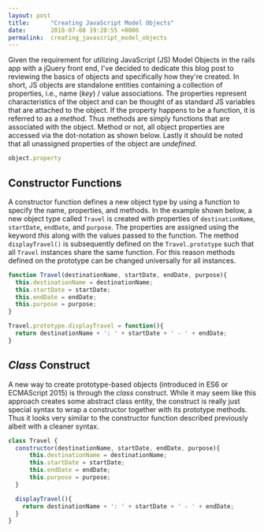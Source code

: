 ```yaml
---
layout: post
title:      "Creating JavaScript Model Objects"
date:       2018-07-08 19:20:55 +0000
permalink:  creating_javascript_model_objects
---
```


Given the requirement for utilizing JavaScript (JS) Model Objects in the rails app with a jQuery front end, I've decided to dedicate this blog post to reviewing the basics of objects and specifically how they're created.  In short, JS objects are standalone entities containing a collection of properties, i.e., name (*key*) / value associations.  The properties represent characteristics of the object and can be thought of as standard JS variables that are attached to the object.  If the property happens to be a function, it is referred to as a *method*.  Thus methods are simply functions that are associated with the object.  Method or not, all object properties are accessed via the dot-notation as shown below.  Lastly it should be noted that all unassigned properties of the object are *undefined*.
```javascript
object.property
```

## Constructor Functions
A constructor function defines a new object type by using a function to specify the name, properties, and methods.  In the example shown below, a new object type called ```Travel``` is created with properties of ```destinationName```, ```startDate```, ```endDate```, and ```purpose```.  The properties are assigned using the keyword *this* along with the values passed to the function.  The method ```displayTravel()``` is subsequently defined on the ```Travel.prototype``` such that all ```Travel``` instances share the same function.  For this reason methods defined on the prototype can be changed universally for all instances.
```javascript
function Travel(destinationName, startDate, endDate, purpose){
  this.destinationName = destinationName;
  this.startDate = startDate;
  this.endDate = endDate;
  this.purpose = purpose;
}
```
```javascript
Travel.prototype.displayTravel = function(){
  return destinationName + ': ' + startDate + ' - ' + endDate;
}
```

## *Class* Construct
A new way to create prototype-based objects (introduced in ES6 or ECMAScript 2015) is through the *class* construct.  While it may seem like this approach creates some abstract class entity, the construct is really just special syntax to wrap a constructor together with its prototype methods.  Thus it looks very similar to the constructor function described previously albeit with a cleaner syntax.
```javascript
class Travel {
  constructor(destinationName, startDate, endDate, purpose){
	  this.destinationName = destinationName;
	  this.startDate = startDate;
	  this.endDate = endDate;
	  this.purpose = purpose;
  }

  displayTravel(){
    return destinationName + ': ' + startDate + ' - ' + endDate;
  }
}
```
